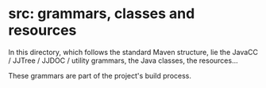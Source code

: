 # src: grammars, classes and resources

In this directory, which follows the standard Maven structure, lie the JavaCC / JJTree / JJDOC / utility grammars, the Java classes, the resources...

These grammars are part of the project's build process.
